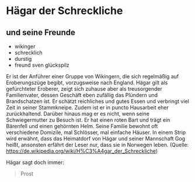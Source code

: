 # Hägar der Schreckliche
## und seine Freunde

* wikinger
* schrecklich
* durstig
* freund sven glückspilz

Er ist der Anführer einer Gruppe von Wikingern, die sich regelmäßig auf Eroberungszüge begibt, vorzugsweise nach England. Hägar gilt als gefürchteter Eroberer, zeigt sich zuhause aber als treusorgender Familienvater, dessen Geschäft eben zufällig das Plündern und Brandschatzen ist. Er schätzt reichliches und gutes Essen und verbringt viel Zeit in seiner Stammkneipe. Zudem ist er in puncto Hausarbeit eher zurückhaltend. Darüber hinaus mag er es nicht, wenn seine Schwiegermutter zu Besuch ist. Er hat einen roten Bart und trägt ein Bärenfell und einen gehörnten Helm. Seine Familie bewohnt oft verschiedene Domizile, mal Schlösser, mal einfache Häuser. In einem Strip wird erwähnt, dass das Heimatdorf von Hägar und seiner Mannschaft Gog heißt, ansonsten erfährt der Leser nur, dass sie in Norwegen leben. 
(Quelle: https://de.wikipedia.org/wiki/H%C3%A4gar_der_Schreckliche)

Hägar sagt doch immer:
> Prost
